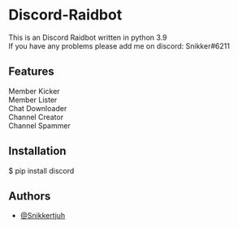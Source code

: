 
# Discord-Raidbot

This is an Discord Raidbot written in python 3.9  
If you have any problems please add me on discord: Snikker#6211



## Features

Member Kicker  
Member Lister  
Chat Downloader  
Channel Creator  
Channel Spammer  




## Installation

$ pip install discord
## Authors

- [@Snikkertjuh](https://www.github.com/snikkertjuh)

